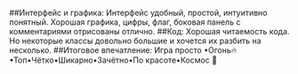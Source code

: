 ##Интерфейс и графика:
Интерфейс удобный, простой, интуитивно понятный.
Хорошая графика, цифры, флаг, боковая панель с комментариями отрисованы отлично.
##Код:
Хорошая читаемость кода. Но некоторые классы довольно большие и хочется их разбить на несколько.
##Итоговое впечатление:
Игра просто •Огонь🔥•Топ•Чётко•Шикарно•Зачётно•По красоте•Космос 🚀
